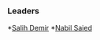 ### Leaders

*[Salih Demir](mailto:salih.demir@owasp.org)
*[Nabil Saied](mailto:nabil.saied@owasp.org)
